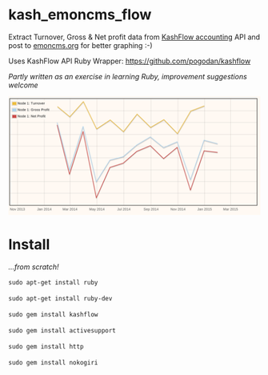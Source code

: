 # kash_emoncms_flow

Extract Turnover, Gross & Net profit data from [KashFlow accounting](http://kashflow.com) API  and post to [emoncms.org](http://emoncms.org) for better graphing :-) 

Uses KashFlow API Ruby Wrapper: https://github.com/pogodan/kashflow

*Partly written as an exercise in learning Ruby, improvement suggestions welcome*

![graph](graph.png)


# Install 

*...from scratch!*


    sudo apt-get install ruby

    sudo apt-get install ruby-dev

    sudo gem install kashflow         

    sudo gem install activesupport

    sudo gem install http
    
    sudo gem install nokogiri
    




